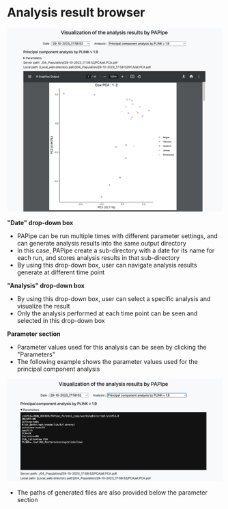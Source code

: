 # Analysis result browser

![fig_rb_1.png](../figures/fig_rb_1.png)

**"Date" drop-down box**

- PAPipe can be run multiple times with different parameter settings, and can generate analysis results into the same output directory
- In this case, PAPipe create a sub-directory with a date for its name for each run, and stores analysis results in that sub-directory
- By using this drop-down box, user can navigate analysis results generate at different time point

**"Analysis" drop-down box**

- By using this drop-down box, user can select a specific analysis and visualize the result
- Only the analysis performed at each time point can be seen and selected in this drop-down box

**Parameter section**

- Parameter values used for this analysis can be seen by clicking the "Parameters"
- The following example shows the parameter values used for the principal component analysis

![fig_rb_2.png](../figures/fig_rb_2.png)

- The paths of generated files are also provided below the parameter section


